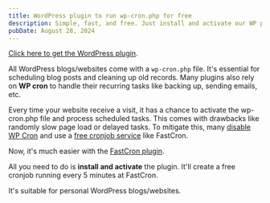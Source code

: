 ```yaml
---
title: WordPress plugin to run wp-cron.php for free
description: Simple, fast, and free. Just install and activate our WP plugin and it's done. No registration required.
pubDate: August 28, 2024
---
```


<a href="https://wordpress.org/plugins/fastcron/" target="_blank" rel="nofollow">Click here to get the WordPress plugin</a>.

All WordPress blogs/websites come with a `wp-cron.php` file.
It's essential for scheduling blog posts and cleaning up old records.
Many plugins also rely on **WP cron** to handle their recurring tasks like backing up, sending emails, etc.

Every time your website receive a visit, it has a chance to activate the wp-cron.php file and process scheduled tasks.
This comes with drawbacks like randomly slow page load or delayed tasks.
To mitigate this, many [disable WP Cron](/tutorials/wp-cron) and use a [free cronjob service](/blog/free-cron-job-services) like FastCron.

Now, it's much easier with the <a href="https://wordpress.org/plugins/fastcron/" target="_blank" rel="nofollow">FastCron plugin</a>.

All you need to do is **install and activate** the plugin.
It'll create a free cronjob running every 5 minutes at FastCron.

It's suitable for personal WordPress blogs/websites.